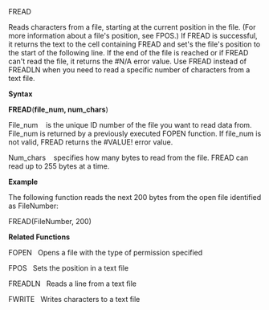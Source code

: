FREAD

Reads characters from a file, starting at the current position in the
file. (For more information about a file's position, see FPOS.) If FREAD
is successful, it returns the text to the cell containing FREAD and
set's the file's position to the start of the following line. If the end
of the file is reached or if FREAD can't read the file, it returns the
\#N/A error value. Use FREAD instead of FREADLN when you need to read a
specific number of characters from a text file.

**Syntax**

**FREAD**(**file\_num, num\_chars**)

File\_num    is the unique ID number of the file you want to read data
from. File\_num is returned by a previously executed FOPEN function. If
file\_num is not valid, FREAD returns the \#VALUE\! error value.

Num\_chars    specifies how many bytes to read from the file. FREAD can
read up to 255 bytes at a time.

**Example**

The following function reads the next 200 bytes from the open file
identified as FileNumber:

FREAD(FileNumber, 200)

**Related Functions**

FOPEN   Opens a file with the type of permission specified

FPOS   Sets the position in a text file

FREADLN   Reads a line from a text file

FWRITE   Writes characters to a text file


